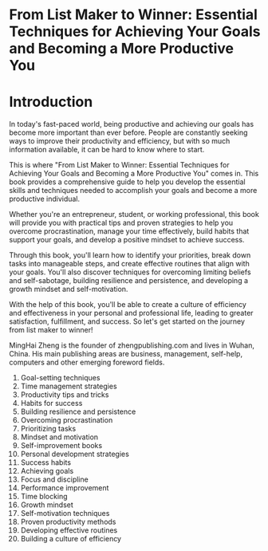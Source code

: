 # From List Maker to Winner: Essential Techniques for Achieving Your Goals and Becoming a More Productive You

# Introduction

In today's fast-paced world, being productive and achieving our goals has become more important than ever before. People are constantly seeking ways to improve their productivity and efficiency, but with so much information available, it can be hard to know where to start.

This is where "From List Maker to Winner: Essential Techniques for Achieving Your Goals and Becoming a More Productive You" comes in. This book provides a comprehensive guide to help you develop the essential skills and techniques needed to accomplish your goals and become a more productive individual.

Whether you're an entrepreneur, student, or working professional, this book will provide you with practical tips and proven strategies to help you overcome procrastination, manage your time effectively, build habits that support your goals, and develop a positive mindset to achieve success.

Through this book, you'll learn how to identify your priorities, break down tasks into manageable steps, and create effective routines that align with your goals. You'll also discover techniques for overcoming limiting beliefs and self-sabotage, building resilience and persistence, and developing a growth mindset and self-motivation.

With the help of this book, you'll be able to create a culture of efficiency and effectiveness in your personal and professional life, leading to greater satisfaction, fulfillment, and success. So let's get started on the journey from list maker to winner!

MingHai Zheng is the founder of zhengpublishing.com and lives in Wuhan, China. His main publishing areas are business, management, self-help, computers and other emerging foreword fields.



1. Goal-setting techniques
2. Time management strategies
3. Productivity tips and tricks
4. Habits for success
5. Building resilience and persistence
6. Overcoming procrastination
7. Prioritizing tasks
8. Mindset and motivation
9. Self-improvement books
10. Personal development strategies
11. Success habits
12. Achieving goals
13. Focus and discipline
14. Performance improvement
15. Time blocking
16. Growth mindset
17. Self-motivation techniques
18. Proven productivity methods
19. Developing effective routines
20. Building a culture of efficiency

